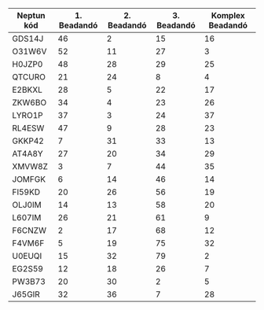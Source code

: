 | Neptun kód | 1. Beadandó | 2. Beadandó | 3. Beadandó | Komplex Beadandó |
| ---------- | ----------- | ----------- | ----------- | ---------------- |
| GDS14J | 46 | 2 | 15 | 16 |
| O31W6V | 52 | 11 | 27 | 3 |
| H0JZP0 | 48 | 28 | 29 | 25 |
| QTCURO | 21 | 24 | 8 | 4 |
| E2BKXL | 28 | 5 | 22 | 17 |
| ZKW6BO | 34 | 4 | 23 | 26 |
| LYRO1P | 37 | 3 | 24 | 37 |
| RL4ESW | 47 | 9 | 28 | 23 |
| GKKP42 | 7 | 31 | 33 | 13 |
| AT4A8Y | 27 | 20 | 34 | 29 |
| XMVW8Z | 3 | 7 | 44 | 35 |
| JOMFGK | 6 | 14 | 46 | 14 |
| FI59KD | 20 | 26 | 56 | 19 |
| OLJ0IM | 14 | 13 | 58 | 20 |
| L607IM | 26 | 21 | 61 | 9 |
| F6CNZW | 2 | 17 | 68 | 12 |
| F4VM6F | 5 | 19 | 75 | 32 |
| U0EUQI | 15 | 32 | 79 | 2 |
| EG2S59 | 12 | 18 | 26 | 7 |
| PW3B73 | 20 | 30 | 2 | 5 |
| J65GIR | 32 | 36 | 7 | 28 |
